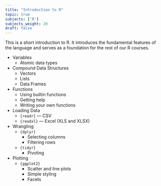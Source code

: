 ```yaml
---
title: "Introduction to R"
topic: true
subjects: ['R']
subjects_weight: 20
draft: false
---
```


This is a short introduction to R. It introduces the fundamental features of the language and serves as a foundation for the rest of our R courses.

- Variables
	- Atomic data types
- Compound Data Structures
	- Vectors
	- Lists
	- Data Frames
- Functions
	- Using builtin functions
	- Getting help
	- Writing your own functions
- Loading Data
	- `{readr}` — CSV
	- `{readxl}` — Excel (XLS and XLSX)
- Wrangling
	- `{dplyr}`
		- Selecting columns
		- Filtering rows
	- `{tidyr}`
		- Pivoting
- Plotting
	- `{ggplot2}`
		- Scatter and line plots
		- Simple styling
		- Facets
